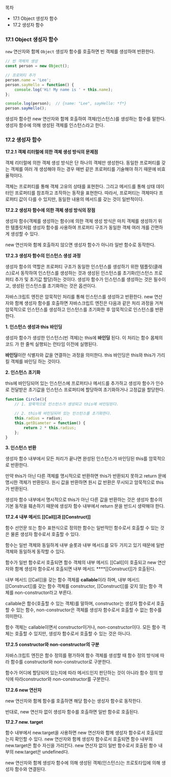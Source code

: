 목차

- 17.1 Object 생성자 함수
- 17.2 생성자 함수

### 17.1 Object 생성자 함수

`new` 연산자와 함께 `Object` 생성자 함수를 호출하면 빈 객체를 생성하여 반환한다.

```jsx
// 빈 객체의 생성
const person = new Object();

// 프로퍼티 추가
person.name = 'Lee';
person.sayHello = function() {
	console.log('Hi! My name is ' + this.name);
};

console.log(person);  // {name: "Lee", sayHello: *f*}
person.sayHello();
```

생성자 함수란 new 연산자와 함께 호출하여 객체(인스턴스)를 생성하는 함수를 말한다. 생성자 함수에 의해 생성된 객체를 인스턴스라고 한다.

### 17.2 생성자 함수

**17.2.1 객체 리터럴에 의한 객체 생성 방식의 문제점**

객체 리터럴에 의한 객체 생성 방식은 단 하나의 객체만 생성한다. 동일한 프로퍼티를 갖는 객체를 여러 개 생성해야 하는 경우 매번 같은 프로퍼티를 기술해야 하기 때문에 비효율적이다.

객체는 프로퍼티를 통해 객체 고유의 상태를 표현한다. 그리고 메서드를 통해 상태 데이터인 프로퍼티를 참조하고 조작하는 동작을 표현한다. 따라서, 프로퍼티는 객체마다 프로퍼티 값이 다를 수 있지만, 동일한 내용의 메서드를 갖는 것이 일반적이다.

**17.2.2 생성자 함수에 의한 객체 생성 방식의 장점**

생성자 함수(객체를 생성하는 함수)에 의한 객체 생성 방식은 마치 객체를 생성하기 위한 템플릿처럼 생성자 함수를 사용하여 프로퍼티 구조가 동일한 객체 여러 개를 간편하게 생성할 수 있다.

new 연산자와 함께 호출하지 않으면 생성자 함수가 아니라 일반 함수로 동작한다.

**17.2.3 생성자 함수의 인스턴스 생성 과정**

생성자 함수의 역할은 프로퍼티 구조가 동일한 인스턴스를 생성하기 위한 템플릿(클래스)로서 동작하여 인스턴스를 생성하는 것과 생성된 인스턴스를 초기화(인스턴스 프로퍼티 추가 및 초기값 할당)하는 것이다.  생성자 함수가 인스턴스를 생성하는 것은 필수이고, 생성된 인스턴스를 초기화하는 것은 옵션이다.

자바스크립트 엔진은 암묵적인 처리를 통해 인스턴스를 생성하고 반환한다. new 연산자와 함께 생성자 함수를 호출하면 자바스크립트 엔진은 다음과 같은 처리 과정을 거쳐 암묵적으로 인스턴스를 생성하고 인스턴스를 초기화한 후  암묵적으로 인스턴스를 반환한다.

**1. 인스턴스 생성과 this 바인딩**

생성자 함수가 생성한 인스턴스(빈 객체)는  this에 **바인딩** 된다. 이 처리는 함수 몸체의 코드 가 한 줄씩 실행되는 런타임 이전에 실행된다.

**바인딩**이란 식별자와 값을 연결하는 과정을 의미한다. this 바인딩은 this와 this가 가리킬 객체를 바인딩 하는 것이다.

**2. 인스턴스 초기화**

this에 바인딩되어 있는 인스턴스에 프로퍼티나 메서드를 추가하고 생성자 함수가 인수로 전달받은 초기값을 인스턴스 프로퍼티에 할당하여 초기화하거나 고정값을 할당한다.

```jsx
function Circle(){
	// 1. 암묵적으로 인스턴스가 생성되고 this에 바인딩된다.

	// 2. this에 바인딩되어 있는 인스턴스를 초기화한다.
	this.radius = radius;
	this.getDiameter = function() {
		return 2 * this.radius;
	};
}
```

**3. 인스턴스 반환**

생성자 함수 내부에서 모든 처리가 끝나면 완성된 인스턴스가 바인딩된 this를 암묵적으로 반환한다.

만약 this가 아닌 다른 객체를 명시적으로 반환하면 this가 반환되지 못하고 return 문에 명시한 객체가 반환된다. 원시 값을 반환하면 원시 값 반환은 무시되고 암묵적으로 this가 반환된다.

생성자 함수 내부에서 명시적으로 this가 아닌 다른 값을 반환하는 것은 생성자 함수의 기본 동작을 훼손하기 때문에 생성자 함수 내부에서 return 문을 반드시 생략해야 한다.

**17.2.4 내부 메서드 [[Call]]과 [[Construct]]**

함수 선언문 또는 함수 표현식으로 정의한 함수는 일반적인 함수로서 호출할 수 있는 것은 물론 생성자 함수로서 호출할 수 있다.

함수는 일반 객체와 동일하게 내부 슬롯과 내부 메서드를 모두 가지고 있기 때문에 일반 객체와 동일하게 동작할 수 있다.

함수가 일반 함수로서 호출되면 함수 객체의 내부 메서드 [[Call]]이 호출되고 new 연산자와 함께 생성자 함수로서 호출되면 내부 메서드 ****[[Construct]]가 호출된다.

내부 메서드 [[Call]]을 갖는 함수 객체를 **callable**이라 하며, 내부 메서드 [[Construct]]를 갖는 함수 객체를 constructor, [[Construct]]를 갖지 않는 함수 객체를 non-constructor라고 부른다.

callable은 함수(호출할 수 있는 객체)를 말하며, constructor는 생성자 함수로서 호출할 수 있는 함수, non-constructor은 객체를 생성자 함수로서 호출할 수 없는 함수를 의미한다.

함수 객체는 callable이면서 constructor이거나, non-constructor이다. 모든 함수 객체는 호출할 수 있지만, 생성자 함수로서 호출할 수 있는 것은 아니다.

**17.2.5 constructor와 non-constructor의 구분**

자바스크립트 엔진은 함수 정의를 평가하여 함수 객체를 생성할 때 함수 정의 방식에 따라 함수를 constructor와 non-constructor로 구분한다.

함수가 어디에 할당되어 있는지에 따라 메서드인지 판단하는 것이 아니라  함수 정의 방식에 따라constructor와 non-constructor를 구분한다.

**17.2.6 new 연산자**

new 연산자와 함께 함수를 호출하면 해당 함수는 생성자 함수로 동작한다.

반대로, new 연산자 없이 생성자 함수를 호출하면 일반 함수로 호출된다.

**17.2.7 new. target**

함수 내부에서 new.target을 사용하면 new 연산자와 함께 생성자 함수로서 호출되었는지 확인할 수 있다. new 연산자와 함께 생성자 함수로서 호출되면 함수 내부의 new.target은 함수 자신을 가리킨다. new 연산자 없이 일반 함수로서 호출된 함수 내부의 new.target은 undefined다.

new 연산자와 함께 생성자 함수에 의해 생성된 객체(인스턴스)는 프로토타입에 의해 생성자 함수와 연결된다.